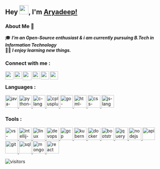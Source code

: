<!-- Heading -->
## Hey <img src="https://github.com/TheDudeThatCode/TheDudeThatCode/blob/master/Assets/Hi.gif" width="29px">, I'm [Aryadeep!](https://AryadeepIT.github.io) 

<!-- About Me Section -->
### About Me 🚀
 🎓 __*I’m an Open-Source enthusiast & i am currently pursuing B.Tech in Information Technology*__ </br>
 👨‍💻 __*I enjoy learning new things.*__
</br>

<!-- Contact Section -->
<h3 align="left">Connect with me :</h3>
<a href="https://twitter.com/AryadeepIT">
  <img align="left" width="26px" src="https://cdn-icons-png.flaticon.com/512/2111/2111688.png" /></a>
<a href="https://www.linkedin.com/in/AryadeepIT">
  <img align="left" width="24px" src="https://cdn-icons-png.flaticon.com/512/2111/2111499.png"  /></a>
<a href="mailto:aryadeepit@gmail.com">
  <img align="left" width="28px"src="https://cdn-icons-png.flaticon.com/512/5968/5968534.png" /></a>
<a href="http://dev.to/AryadeepIT">
  <img align="left" width="24px" src="https://cdn-icons-png.flaticon.com/512/2297/2297885.png" /></a>
<a href="https://www.instagram.com/AryadeepIT/">
  <img align="left" width="26px" src="https://cdn-icons-png.flaticon.com/512/1409/1409946.png" /></a>
<a href="https://AryadeepIT.github.io">
  <img align="left" width="26px" src="https://cdn-icons-png.flaticon.com/512/431/431979.png" /></a>


</br>
<!-- Coding language and Tools Section -->
<h3 align="left">Languages :</h3>
<p align="left">
<a href="https://www.java.com/en/download/help/whatis_java.html" target="_blank" rel="noreferrer"> <img src="https://cdn-icons-png.flaticon.com/512/226/226777.png" alt="java-language" width="40" height="40"/> </a>
<a href="https://www.python.org/" target="_blank" rel="noreferrer"> <img src="https://img.icons8.com/color/344/python--v1.png" alt="python-language" width="40" height="40"/> </a>
<a href="https://devdocs.io/c/" target="_blank" rel="noreferrer"> <img src="https://img.icons8.com/color/344/c-programming.png" alt="c-language" width="40" height="40"/> </a>
<a href="http://www.cplusplus.org/" target="_blank" rel="noreferrer"> <img src="https://img.icons8.com/color/344/c-plus-plus-logo.png" alt="cplusplus-language" width="40" height="40"/> </a>
<a href="https://go.dev/" target="_blank" rel="noreferrer"> <img src="https://go.dev/images/go-logo-white.svg" alt="go-language" width="40" height="40"/> </a>
<a href="https://www.w3schools.com/html/default.asp" target="_blank" rel="noreferrer"> <img src="https://img.icons8.com/color/344/html-5--v1.png" alt="html-markup-language" width="40" height="40"/> </a>
<a href="https://www.w3schools.com/css/" target="_blank" rel="noreferrer"> <img src="https://img.icons8.com/color/344/css3.png" alt="css-language" width="40" height="40"/> </a>
<a href="https://www.w3schools.com/js/default.asp" target="_blank" rel="noreferrer"> <img src="https://img.icons8.com/color/344/javascript--v1.png" alt="js-language" width="40" height="40"/> </a></p>

<!-- Coding language and Tools Section -->
<h3 align="left">Tools :</h3>
<p align="left">
<a href="https://code.visualstudio.com/" target="_blank" rel="noreferrer"> <img src="https://img.icons8.com/color/344/visual-studio-code-2019.png" alt="vs-code" width="40" height="40"/> </a>
<a href="https://www.jetbrains.com/idea/" target="_blank" rel="noreferrer"> <img src="https://img.icons8.com/color/344/intellij-idea.png" alt="intellij-idea" width="40" height="40"/> </a>
<a href="https://www.linux.org/" target="_blank" rel="noreferrer"> <img src="https://img.icons8.com/color/344/linux--v1.png" alt="linux" width="40" height="40"/> </a>
<a href="https://devops.com/" target="_blank" rel="noreferrer"> <img src="https://cdn-icons.flaticon.com/png/512/5687/premium/5687273.png?token=exp=1643628416~hmac=78d1fbcd1b0794a546c9797b7813030a" alt="devops" width="40" height="40"/> </a>
<a href="https://cloud.google.com/" target="_blank" rel="noreferrer"> <img src="https://img.icons8.com/color/344/google-cloud.png" alt="gcp" width="40" height="40"/> </a>
<a href="https://kubernetes.io/" target="_blank" rel="noreferrer"> <img src="https://img.icons8.com/color/344/kubernetes.png" alt="kubernetes" width="40" height="40"/> </a>
<a href="https://www.docker.com/" target="_blank" rel="noreferrer"> <img src="https://cdn-icons-png.flaticon.com/512/5969/5969059.png" alt="docker" width="40" height="40"/> </a>
<a href="https://getbootstrap.com/" target="_blank" rel="noreferrer"> <img src="https://img.icons8.com/color/344/bootstrap.png" alt="bootstrap" width="40" height="40"/> </a>
<a href="https://jquery.com/" target="_blank" rel="noreferrer"> <img src="https://cdn.iconscout.com/icon/free/png-256/jquery-7-1175152.png" alt="jquery" width="40" height="40"/> </a>
<a href="https://nodejs.org/en/about/" target="_blank" rel="noreferrer"> <img src="https://cdn.iconscout.com/icon/free/png-256/node-js-1174925.png" alt="nodejs" width="40" height="40"/> </a>
<a href="https://en.wikipedia.org/wiki/API" target="_blank" rel="noreferrer"> <img src="https://img.icons8.com/external-becris-flat-becris/344/external-api-fintech-becris-flat-becris.png" alt="api" width="40" height="40"/> </a>
<a href="https://git-scm.com/" target="_blank" rel="noreferrer"> <img src="https://img.icons8.com/color/344/git.png" alt="git" width="40" height="40"/> </a>
<a href="https://www.w3schools.com/sql/" target="_blank" rel="noreferrer"> <img src="https://img.icons8.com/external-soft-fill-juicy-fish/344/external-sql-coding-and-development-soft-fill-soft-fill-juicy-fish.png" alt="sql" width="40" height="40"/> </a>
<a href="https://www.mongodb.com/" target="_blank" rel="noreferrer"> <img src="https://img.icons8.com/color/344/mongodb.png" alt="mongodb" width="40" height="40"/> </a>
<a href="https://reactjs.org/" target="_blank" rel="noreferrer"> <img src="https://cdn.iconscout.com/icon/free/png-256/react-4-1175110.png" alt="react" width="40" height="40"/> </a>
</p>

![visitors](https://visitor-badge.laobi.icu/badge?page_id=AryadeepIT.AryadeepIT)
